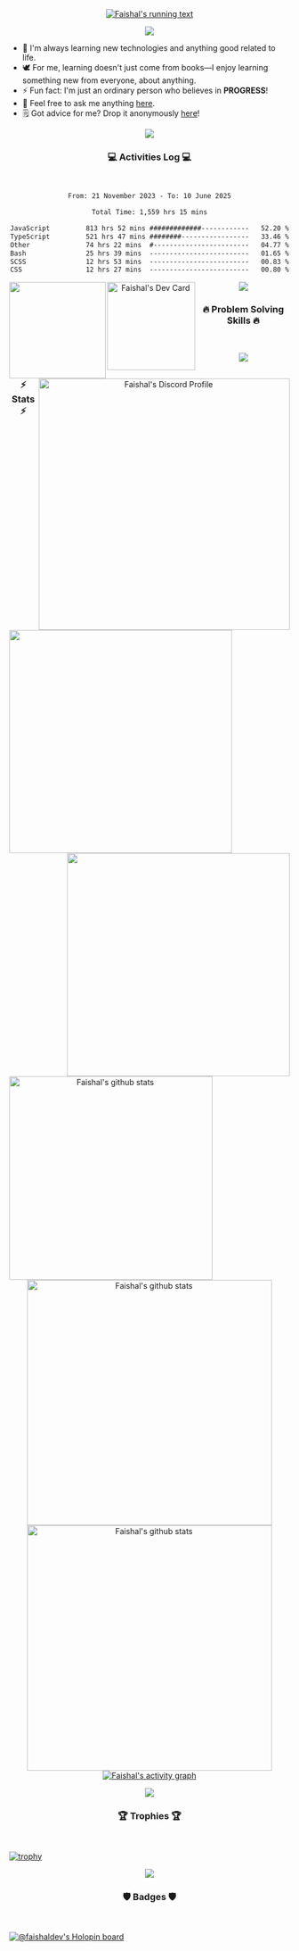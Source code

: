 <div align="center">
  <a href="https://github.com/faishaldev">
    <img src="https://readme-typing-svg.herokuapp.com/?lines=Hi+there!+👋;My+name+is+Faishal;I+am+a+software+engineer;Welcome+to+my+profile;Nice+to+meet+you!&center=true&size=28" alt="Faishal's running text"/>
  </a>
</div>

<p align="center"><img src="https://user-images.githubusercontent.com/73097560/115834477-dbab4500-a447-11eb-908a-139a6edaec5c.gif"></p>

- 🌱 I'm always learning new technologies and anything good related to life.
- 🕊️ For me, learning doesn't just come from books—I enjoy learning something new from everyone, about anything.
- ⚡ Fun fact: I'm <!-- dead inside 🙂 --> just an ordinary person who believes in <strong>PROGRESS</strong>!
- 💬 Feel free to ask me anything [here](https://github.com/faishaldev/faishaldev/issues).
- 🗒️ Got advice for me? Drop it anonymously [here](https://secreto.site/ayj9s7)!

<p align="center"><img src="https://user-images.githubusercontent.com/73097560/115834477-dbab4500-a447-11eb-908a-139a6edaec5c.gif"></p>

<h3 align="center">💻 Activities Log 💻</h3>

<br />

<div align="center">
<!--START_SECTION:waka-->

```txt
From: 21 November 2023 - To: 10 June 2025

Total Time: 1,559 hrs 15 mins

JavaScript         813 hrs 52 mins #############------------   52.20 %
TypeScript         521 hrs 47 mins ########-----------------   33.46 %
Other              74 hrs 22 mins  #------------------------   04.77 %
Bash               25 hrs 39 mins  -------------------------   01.65 %
SCSS               12 hrs 53 mins  -------------------------   00.83 %
CSS                12 hrs 27 mins  -------------------------   00.80 %
```

<!--END_SECTION:waka-->
</div>

<div align="center">
  <a href="https://open.spotify.com/user/31py5qf5z7v74gghjkrfhk2jh2ze"><img src="https://spotify-github-profile.kittinanx.com/api/view?uid=31py5qf5z7v74gghjkrfhk2jh2ze&cover_image=true&theme=default&show_offline=true&background_color=121212&interchange=false" align="left" width="173" /></a>
  <a href="https://app.daily.dev/faishaldev"><img src="https://api.daily.dev/devcards/v2/b1fp8o9cS5GrrpMy6s2N5.png?r=653&type=default" alt="Faishal's Dev Card" width="158" align="left" /></a>
  <a href="https://discord.com/users/1226907338158375048"><img src="https://lanyard.cnrad.dev/api/1226907338158375048?hideTimestamp=true&showDisplayName=true" alt="Faishal's Discord Profile" width="451" align="right" /></a>
</div>

<p align="center"><img src="https://user-images.githubusercontent.com/73097560/115834477-dbab4500-a447-11eb-908a-139a6edaec5c.gif"></p>

<h3 align="center">🔥 Problem Solving Skills 🔥</h3>

<br />

<div align="center">
  <a href="https://www.codewars.com/users/faishaldev">
    <img src="https://codewars-stats-ignacio-cuadra.vercel.app/?username=faishaldev&theme=dark" width="400px" align="left" />
  </a>
  <a href="https://leetcode.com/faishaldev/">
    <img src="https://leetcard.jacoblin.cool/faishaldev?ext=contest" width="400px" align="right" />
  </a>
</div>

<p align="center"><img src="https://user-images.githubusercontent.com/73097560/115834477-dbab4500-a447-11eb-908a-139a6edaec5c.gif"></p>

<h3 align="center">⚡ Stats ⚡</h3>

<br />

<div align="center">
  <a href="https://github.com/faishaldev">
    <img src="https://github-readme-stats.vercel.app/api/top-langs/?username=faishaldev&theme=tokyonight" alt="Faishal's github stats" align="left" height="365px" />
  </a>
  <a href="https://github.com/faishaldev">
    <img src="https://github-readme-streak-stats.herokuapp.com/?user=faishaldev&theme=tokyonight&currStreakNum=fe8dab&currStreakLabel=fe8dab" alt="Faishal's github stats" width="440px" />
    </a><br />
  <a href="https://github.com/faishaldev">
    <img src="https://github-readme-stats.vercel.app/api?username=faishaldev&show_icons=true&include_all_commits=true&count_private=true&theme=tokyonight" alt="Faishal's github stats" width="440x" />
  </a>
  <a href="https://github.com/faishaldev">
    <img src="https://github-readme-activity-graph.vercel.app/graph?username=faishaldev&theme=tokyo-night&hide_border=false" alt="Faishal's activity graph" />
  </a>
</div>

<p align="center"><img src="https://user-images.githubusercontent.com/73097560/115834477-dbab4500-a447-11eb-908a-139a6edaec5c.gif"></p>

<h3 align="center">🏆 Trophies 🏆</h3>

<br />

[![trophy](https://github-profile-trophy.vercel.app/?username=faishaldev&theme=onedark&column=5&margin-w=100&margin-h=50)](https://github.com/faishaldev)

<p align="center"><img src="https://user-images.githubusercontent.com/73097560/115834477-dbab4500-a447-11eb-908a-139a6edaec5c.gif"></p>

<h3 align="center">🛡️ Badges 🛡️</h3>

<br />

[![@faishaldev's Holopin board](https://holopin.me/faishaldev)](https://holopin.io/@faishaldev)
